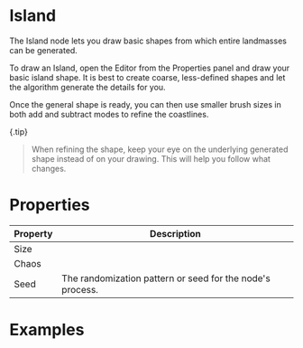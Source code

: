 # Island



The Island node lets you draw basic shapes from which entire landmasses can be generated.

To draw an Island, open the Editor from the Properties panel and draw your basic island shape. It is best to create coarse, less-defined shapes and let the algorithm generate the details for you.

Once the general shape is ready, you can then use smaller brush sizes in both add and subtract modes to refine the coastlines.

{.tip}
> When refining the shape, keep your eye on the underlying generated shape instead of on your drawing. This will help you follow what changes.



# Properties


| Property | Description| 
| -------- | -----------|
| Size |  |
| Chaos |  |
| Seed | The randomization pattern or seed for the node's process. |




# Examples
